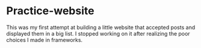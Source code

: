 # Practice-website
This was my first attempt at building a little website that accepted posts and displayed them in a big list. I stopped working on it after realizing the poor choices I made in frameworks.
